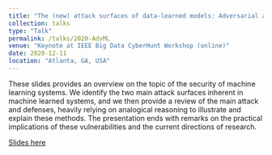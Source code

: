 ```yaml
---
title: "The (new) attack surfaces of data-learned models: Adversarial attacks and defenses for ML models"
collection: talks
type: "Talk"
permalink: /talks/2020-AdvML
venue: "Keynote at IEEE Big Data CyberHunt Workshop (online)"
date: 2020-12-11
location: "Atlanta, GA, USA"
---
```


These slides provides an overview on the topic of the security of machine learning systems. We identify the two main attack surfaces inherent in machine learned systems, and we then provide a review of the main attack and defenses, heavily relying on analogical reasoning to illustrate and explain these methods. The presentation ends with remarks on the practical implications of these vulnerabilities and the current directions of research.

[Slides here](AdvML2.pdf)
